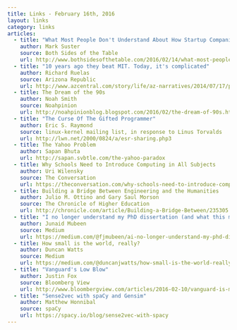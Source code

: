 ```yaml
---
title: Links - February 16th, 2016
layout: links
category: links
articles:
  - title: "What Most People Don't Understand About How Startup Companies are Valued"
    author: Mark Suster
    source: Both Sides of the Table
    url: http://www.bothsidesofthetable.com/2016/02/14/what-most-people-dont-understand-about-how-startup-companies-are-valued/
  - title: "10 years ago they beat MIT. Today, it's complicated"
    author: Richard Ruelas
    source: Arizona Republic
    url: http://www.azcentral.com/story/life/az-narratives/2014/07/17/phoenix-high-school-win-mit-resonates-decade-later/12777467/
  - title: The Dream of the 90s
    author: Noah Smith
    source: Noahpinion
    url: http://noahpinionblog.blogspot.com/2016/02/the-dream-of-90s.html
  - title: "The Curse Of The Gifted Programmer"
    author: Eric S. Raymond
    source: linux-kernel mailing list, in response to Linus Torvalds
    url: http://lwn.net/2000/0824/a/esr-sharing.php3
  - title: The Yahoo Problem
    author: Sapan Bhuta
    url: http://sapan.svbtle.com/the-yahoo-paradox
  - title: Why Schools Need to Introduce Computing in All Subjects
    author: Uri Wilensky
    source: The Conversation
    url: https://theconversation.com/why-schools-need-to-introduce-computing-in-all-subjects-53793
  - title: Building a Bridge Between Engineering and the Humanities
    author: Julio M. Ottino and Gary Saul Morson
    source: The Chronicle of Higher Education
    url: http://chronicle.com/article/Building-a-Bridge-Between/235305
  - title: "I no longer understand my PhD dissertation (and what this means for Mathematics Education)"
    author: Junaid Mubeen
    source: Medium
    url: https://medium.com/@fjmubeen/ai-no-longer-understand-my-phd-dissertation-and-what-this-means-for-mathematics-education-1d40708f61c
  - title: How small is the world, really?
    author: Duncan Watts
    source: Medium
    url: https://medium.com/@duncanjwatts/how-small-is-the-world-really-736fa21808ba
  - title: "Vanguard's Low Blow"
    author: Justin Fox
    source: Bloomberg View
    url: http://www.bloombergview.com/articles/2016-02-10/vanguard-is-more-mutual-than-most-mutual-funds
  - title: "Sense2vec with spaCy and Gensim"
    author: Matthew Honnibal
    source: spaCy
    url: https://spacy.io/blog/sense2vec-with-spacy
---
```

